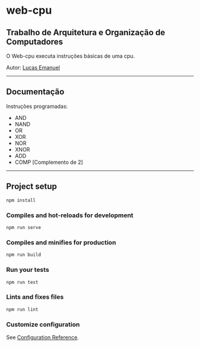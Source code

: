 # web-cpu

## Trabalho de Arquitetura e Organização de Computadores

O Web-cpu executa instruções básicas de uma cpu.

Autor: [Lucas Emanuel](https://github.com/lucasemanuel8)

*******

## Documentação
Instruções programadas:
* AND
* NAND
* OR
* XOR
* NOR
* XNOR
* ADD
* COMP [Complemento de 2]

*******

## Project setup
```
npm install
```

### Compiles and hot-reloads for development
```
npm run serve
```

### Compiles and minifies for production
```
npm run build
```

### Run your tests
```
npm run test
```

### Lints and fixes files
```
npm run lint
```

### Customize configuration
See [Configuration Reference](https://cli.vuejs.org/config/).
